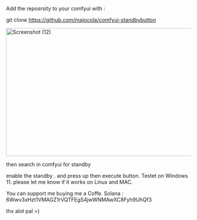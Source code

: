 Add the reposrsity to your comfyui with :

git clone https://github.com/majocola/comfyui-standbybutton

<img width="665" height="348" alt="Screenshot (12)" src="https://github.com/user-attachments/assets/843ee529-f0dc-4a58-a1cd-0dc46bfd2faf" />

then search in comfyui for standby

enable the standby . and press up then execute button.
Testet on Windows 11. please let me know if it works on Linux and MAC.


You can support me buying me a Coffe.
Solana : 6Wwv3xHzt1VMAGZ1rVQTFEgS4jwWNMAwXC8Fyh9UhQf3

thx alot pal =)


